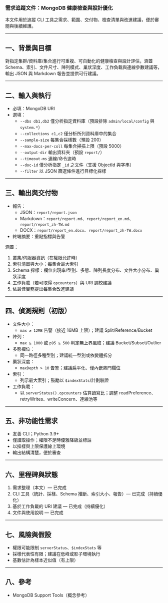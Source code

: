 ### 需求追蹤文件：MongoDB 健康檢查與設計優化

本文件用於追蹤 CLI 工具之需求、範圍、交付物、檢查清單與改進建議，便於審閱與後續維護。

---

## 一、背景與目標

對指定集群/資料庫/集合進行可重複、可自動化的健康檢查與設計評估，涵蓋 Schema、索引、文件尺寸、陣列模式、巢狀深度、工作負載與連線參數建議等，輸出 JSON 與 Markdown 報告並提供可行建議。

---

## 二、輸入與執行

- 必填：MongoDB URI
- 選填：
  - `--dbs db1,db2` 僅分析指定資料庫（預設排除 `admin/local/config` 與 `system.*`）
  - `--collections c1,c2` 僅分析所列資料庫中的集合
  - `--sample-size` 每集合採樣數（預設 200）
  - `--max-docs-per-coll` 每集合掃描上限（預設 5000）
  - `--output-dir` 輸出資料夾（預設 `report/`）
  - `--timeout-ms` 連線/命令逾時
  - `--doc-id` 僅分析指定 `_id` 之文件（支援 ObjectId 與字串）
  - `--filter` 以 JSON 篩選條件進行目標化採樣

---

## 三、輸出與交付物

- 報告：
  - JSON：`report/report.json`
  - Markdown：`report/report.md`、`report/report_en.md`、`report/report_zh-TW.md`
  - DOCX：`report/report_en.docx`、`report/report_zh-TW.docx`
- 終端摘要：重點指標與告警

涵蓋：
1. 叢集/伺服器資訊（在權限允許時）
2. 索引清單與大小；每集合最大索引
3. Schema 採樣：欄位出現率/型別、多態、陣列長度分布、文件大小分布、巢狀深度
4. 工作負載（若可取得 `opcounters`）與 URI 調校建議
5. 依最佳實務提出每集合改進建議

---

## 四、偵測規則（初版）

- 文件大小：
  - `max ≥ 12MB` 告警（接近 16MB 上限）；建議 Split/Reference/Bucket
- 陣列：
  - `max ≥ 1000` 或 `p95 ≥ 500` 判定無上界風險；建議 Bucket/Subset/Outlier
- 多態欄位：
  - 同一路徑多種型別；建議統一型別或依變體拆分
- 巢狀深度：
  - `maxDepth > 10` 告警；建議扁平化、僅內嵌熱門欄位
- 索引：
  - 列示最大索引；鼓勵以 `$indexStats`/計劃驗證
- 工作負載：
  - 以 `serverStatus().opcounters` 估算讀寫比；調整 readPreference、retryWrites、writeConcern、連線池等

---

## 五、非功能性需求

- 友善 CLI；Python 3.9+
- 僅讀取操作；權限不足時優雅降級並標註
- 以採樣與上限保護線上環境
- 輸出結構清楚，便於審查

---

## 六、里程碑與狀態

1. 需求整理（本文）— 已完成
2. CLI 工具（統計、採樣、Schema 推斷、索引大小、報告）— 已完成（持續優化）
3. 基於工作負載的 URI 建議 — 已完成（持續優化）
4. 文件與使用說明 — 已完成

---

## 七、風險與假設

- 權限可能限制 `serverStatus`、`$indexStats` 等
- 採樣代表性有限；建議在低峰或影子環境執行
- 基數估計為樣本近似值（有上限）

---

## 八、參考

- MongoDB Support Tools（概念參考）


